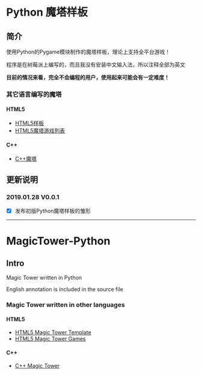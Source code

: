 # Python 魔塔样板
## 简介
使用Python的Pygame模块制作的魔塔样板，理论上支持全平台游戏！

程序是在树莓派上编写的，而且我没有安装中文输入法，所以注释全部为英文

**目前的情况来看，完全不会编程的用户，使用起来可能会有一定难度！**

### 其它语言编写的魔塔
#### HTML5
* [HTML5样板](https://github.com/ckcz123/mota-js/)
* [HTML5魔塔游戏列表](https://h5mota.com/)
#### C++
* [C++魔塔](https://github.com/ckcz123/mota)

## 更新说明

### 2019.01.28 V0.0.1

* [x] 发布初版Python魔塔样板的雏形

---------------------------

# MagicTower-Python
## Intro
Magic Tower written in Python

English annotation is included in the source file

### Magic Tower written in other languages
#### HTML5
* [HTML5 Magic Tower Template](https://github.com/ckcz123/mota-js/)
* [HTML5 Magic Tower Games](https://h5mota.com/)
#### C++
* [C++ Magic Tower](https://github.com/ckcz123/mota)
